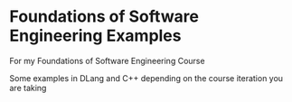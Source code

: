 # Foundations of Software Engineering Examples

For my Foundations of Software Engineering Course

Some examples in DLang and C++ depending on the course iteration you are taking
